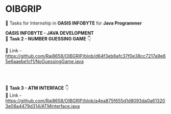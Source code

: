 # OIBGRIP
🎯 Tasks for Internship in **OASIS INFOBYTE** for **Java Programmer**
<br>

**OASIS INFOBYTE - JAVA DEVELOPMENT**
<br>
🚀  **Task 2 - NUMBER GUESSING GAME** 👇

🔗 Link - https://github.com/Raj8658/OIBGRIP/blob/d64f3eb6afc37f0e38cc7217a9e65e6aaebe1cf1/NoGuessingGame.java
<br>
<br>
<br>
<br>

🚀  **Task 3 - ATM INTERFACE** 👇
<br>
🔗 Link - https://github.com/Raj8658/OIBGRIP/blob/a4ea875f655d1d8093da0a613203e08a4479d314/ATMinterface.java
